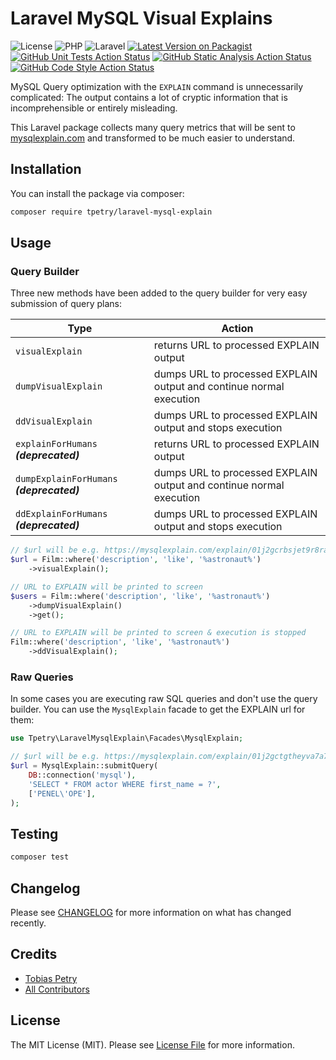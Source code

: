 # Laravel MySQL Visual Explains

![License][icon-license]
![PHP][icon-php]
![Laravel][icon-laravel]
[![Latest Version on Packagist][icon-version]][href-version]
[![GitHub Unit Tests Action Status][icon-tests]][href-tests]
[![GitHub Static Analysis Action Status][icon-staticanalysis]][href-staticanalysis]
[![GitHub Code Style Action Status][icon-codestyle]][href-codestyle]

MySQL Query optimization with the `EXPLAIN` command is unnecessarily complicated: The output contains a lot of cryptic information that is incomprehensible or entirely misleading.

This Laravel package collects many query metrics that will be sent to [mysqlexplain.com](https://mysqlexplain.com) and transformed to be much easier to understand.

## Installation

You can install the package via composer:

```bash
composer require tpetry/laravel-mysql-explain
```

## Usage

### Query Builder

Three new methods have been added to the query builder for very easy submission of query plans: 

| Type                                      | Action                                                              |
|-------------------------------------------|---------------------------------------------------------------------|
| `visualExplain`                           | returns URL to processed EXPLAIN output                             |
| `dumpVisualExplain`                       | dumps URL to processed EXPLAIN output and continue normal execution |
| `ddVisualExplain`                         | dumps URL to processed EXPLAIN output and stops execution           |
| `explainForHumans` ***(deprecated)***     | returns URL to processed EXPLAIN output                             |
| `dumpExplainForHumans` ***(deprecated)*** | dumps URL to processed EXPLAIN output and continue normal execution |
| `ddExplainForHumans` ***(deprecated)***   | dumps URL to processed EXPLAIN output and stops execution           |

```php
// $url will be e.g. https://mysqlexplain.com/explain/01j2gcrbsjet9r8rav114vgfsy
$url = Film::where('description', 'like', '%astronaut%')
    ->visualExplain();

// URL to EXPLAIN will be printed to screen
$users = Film::where('description', 'like', '%astronaut%')
    ->dumpVisualExplain()
    ->get();

// URL to EXPLAIN will be printed to screen & execution is stopped
Film::where('description', 'like', '%astronaut%')
    ->ddVisualExplain();
```

### Raw Queries

In some cases you are executing raw SQL queries and don't use the query builder. You can use the `MysqlExplain` facade to get the EXPLAIN url for them:

```php
use Tpetry\LaravelMysqlExplain\Facades\MysqlExplain;

// $url will be e.g. https://mysqlexplain.com/explain/01j2gctgtheyva7a7mhpv8azje
$url = MysqlExplain::submitQuery(
    DB::connection('mysql'),
    'SELECT * FROM actor WHERE first_name = ?',
    ['PENEL\'OPE'],
);
```

## Testing

```bash
composer test
```

## Changelog

Please see [CHANGELOG](CHANGELOG.md) for more information on what has changed recently.

## Credits

- [Tobias Petry](https://github.com/tpetry)
- [All Contributors](../../contributors)

## License

The MIT License (MIT). Please see [License File](LICENSE.md) for more information.

[href-codestyle]: https://github.com/tpetry/laravel-mysql-explain/actions/workflows/code-style.yml
[href-staticanalysis]: https://github.com/tpetry/laravel-mysql-explain/actions/workflows/static-analysis.yml
[href-tests]: https://github.com/tpetry/laravel-mysql-explain/actions/workflows/unit-tests.yml
[href-version]: https://packagist.org/packages/tpetry/laravel-mysql-explain
[icon-laravel]: https://img.shields.io/badge/Laravel-6.*--11.*-blue
[icon-license]: https://img.shields.io/github/license/tpetry/laravel-mysql-explain?color=blue&label=License
[icon-codestyle]: https://img.shields.io/github/actions/workflow/status/tpetry/laravel-mysql-explain/code-style.yml?label=Code%20Style
[icon-php]: https://img.shields.io/packagist/php-v/tpetry/laravel-mysql-explain?color=blue&label=PHP
[icon-staticanalysis]: https://img.shields.io/github/actions/workflow/status/tpetry/laravel-mysql-explain/static-analysis.yml?label=Static%20Analysis
[icon-tests]: https://img.shields.io/github/actions/workflow/status/tpetry/laravel-mysql-explain/unit-tests.yml?label=Tests
[icon-version]: https://img.shields.io/packagist/v/tpetry/laravel-mysql-explain.svg?label=Packagist



